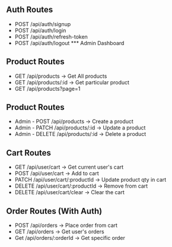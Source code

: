 ## Auth Routes

- POST /api/auth/signup
- POST /api/auth/login
- POST /api/auth/refresh-token
- POST /api/auth/logout
*** Admin Dashboard

## Product Routes
- GET /api/products -> Get All products
- GET /api/products/:id -> Get particular product
- GET /api/products?page=1

## Product Routes
- Admin - POST /api/products -> Create a product
- Admin - PATCH /api/products/:id -> Update a product
- Admin - DELETE /api/products/:id -> Delete a product

## Cart Routes
- GET /api/user/cart -> Get current user's cart
- POST /api/user/cart -> Add to cart
- PATCH /api/user/cart/:productId -> Update product qty in cart
- DELETE /api/user/cart/:productId -> Remove from cart
- DELETE /api/user/cart/clear -> Clear the cart

## Order Routes (With Auth)
- POST /api/orders -> Place order from cart
- GET /api/orders -> Get user's orders
- Get /api/orders/:orderId -> Get specific order